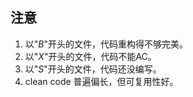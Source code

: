 ## 注意
1. 以"_B_"开头的文件，代码重构得不够完美。
2. 以"_X_"开头的文件，代码不能AC。
3. 以"_S_"开头的文件，代码还没编写。
4. clean code 普遍偏长，但可复用性好。
